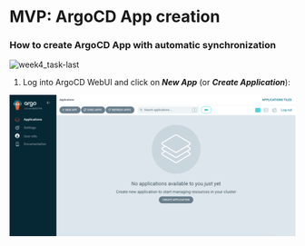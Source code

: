 # MVP: ArgoCD App creation

### How to create ArgoCD App with automatic synchronization

![week4_task-last](../.data/week4_task-last.gif)

1. Log into ArgoCD WebUI and click on ***New App*** (or ***Create Application***):

![week4_task-last_1](../.data/week4_task-last_1.png "week4_task-last_1")

